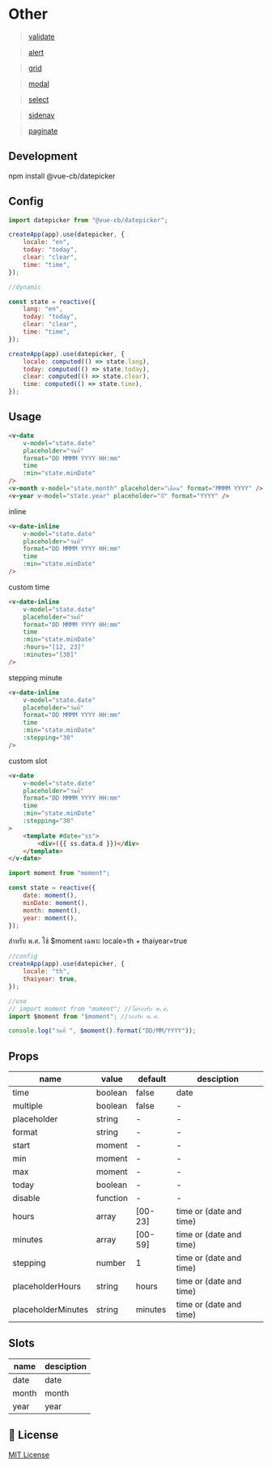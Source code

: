 # Other

> <a href="https://github.com/CB279/vue-3-cb-validate">validate</a>

> <a href="https://github.com/CB279/vue-3-cb-alert">alert</a>

> <a href="https://github.com/CB279/vue-3-cb-grid">grid</a>

> <a href="https://github.com/CB279/vue-3-cb-modal">modal</a>

> <a href="https://github.com/CB279/vue-3-cb-select">select</a>

> <a href="https://github.com/CB279/vue-3-cb-sidenav">sidenav</a>

> <a href="https://github.com/CB279/vue-3-cb-paginate">paginate</a>

## Development

npm install @vue-cb/datepicker

## Config

```js
import datepicker from "@vue-cb/datepicker";

createApp(app).use(datepicker, {
    locale: "en",
    today: "today",
    clear: "clear",
    time: "time",
});

//dynamic

const state = reactive({
    lang: "en",
    today: "today",
    clear: "clear",
    time: "time",
});

createApp(app).use(datepicker, {
    locale: computed(() => state.lang),
    today: computed(() => state.today),
    clear: computed(() => state.clear),
    time: computed(() => state.time),
});
```

## Usage

```html
<v-date
    v-model="state.date"
    placeholder="วันที่"
    format="DD MMMM YYYY HH:mm"
    time
    :min="state.minDate"
/>
<v-month v-model="state.month" placeholder="เดือน" format="MMMM YYYY" />
<v-year v-model="state.year" placeholder="ปี" format="YYYY" />
```

inline

```html
<v-date-inline
    v-model="state.date"
    placeholder="วันที่"
    format="DD MMMM YYYY HH:mm"
    time
    :min="state.minDate"
/>
```

custom time

```html
<v-date-inline
    v-model="state.date"
    placeholder="วันที่"
    format="DD MMMM YYYY HH:mm"
    time
    :min="state.minDate"
    :hours="[12, 23]"
    :minutes="[30]"
/>
```

stepping minute

```html
<v-date-inline
    v-model="state.date"
    placeholder="วันที่"
    format="DD MMMM YYYY HH:mm"
    time
    :min="state.minDate"
    :stepping="30"
/>
```

custom slot

```html
<v-date
    v-model="state.date"
    placeholder="วันที่"
    format="DD MMMM YYYY HH:mm"
    time
    :min="state.minDate"
    :stepping="30"
>
    <template #date="ss">
        <div>({{ ss.data.d }})</div>
    </template>
</v-date>
```

```js
import moment from "moment";

const state = reactive({
    date: moment(),
    minDate: moment(),
    month: moment(),
    year: moment(),
});
```

สำหรับ พ.ศ. ใช้ $moment เฉพาะ locale=th + thaiyear=true

```js
//config
createApp(app).use(datepicker, {
    locale: "th",
    thaiyear: true,
});

//use
// import moment from "moment"; //ไม่รองรับ พ.ศ.
import $moment from "$moment"; //รองรับ พ.ศ.

console.log("วันที่ ", $moment().format("DD/MM/YYYY"));
```

## Props

| name               | value    | default | desciption              |
| ------------------ | -------- | ------- | ----------------------- |
| time               | boolean  | false   | date                    |
| multiple           | boolean  | false   | -                       |
| placeholder        | string   | -       | -                       |
| format             | string   | -       | -                       |
| start              | moment   | -       | -                       |
| min                | moment   | -       | -                       |
| max                | moment   | -       | -                       |
| today              | boolean  | -       | -                       |
| disable            | function | -       | -                       |
| hours              | array    | [00-23] | time or (date and time) |
| minutes            | array    | [00-59] | time or (date and time) |
| stepping           | number   | 1       | time or (date and time) |
| placeholderHours   | string   | hours   | time or (date and time) |
| placeholderMinutes | string   | minutes | time or (date and time) |

## Slots

| name  | desciption |
| ----- | ---------- |
| date  | date       |
| month | month      |
| year  | year       |

## 📑 License

[MIT License](./LICENSE)
